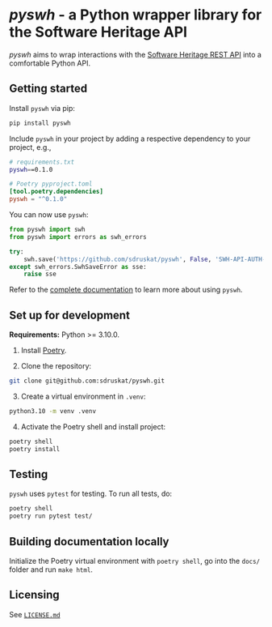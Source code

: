 <!--
SPDX-FileCopyrightText: 2022 Stephan Druskat <pyswh@sdruskat.net>

SPDX-License-Identifier: CC-BY-4.0
-->

# *pyswh* - a Python wrapper library for the Software Heritage API

*pyswh* aims to wrap interactions with the [Software Heritage REST API](https://archive.softwareheritage.org/api/1/) into a comfortable Python API.

## Getting started

Install `pyswh` via pip:

```bash
pip install pyswh
```

Include `pyswh` in your project by adding a respective dependency to your project, e.g.,

```bash
# requirements.txt
pyswh==0.1.0
```

```toml
# Poetry pyproject.toml
[tool.poetry.dependencies]
pyswh = "^0.1.0"
```

You can now use `pyswh`:

```python
from pyswh import swh
from pyswh import errors as swh_errors

try:
    swh.save('https://github.com/sdruskat/pyswh', False, 'SWH-API-AUTH-TOKEN')
except swh_errors.SwhSaveError as sse:
    raise sse
```

Refer to the [complete documentation](https://pyswh.readthedocs.io/en/stable/) to learn more about using `pyswh`.

## Set up for development

**Requirements:** Python >= 3.10.0.

1. Install [Poetry](https://python-poetry.org).

2. Clone the repository:

```bash
git clone git@github.com:sdruskat/pyswh.git
```

3. Create a virtual environment in `.venv`:
```bash
python3.10 -m venv .venv 
```

4. Activate the Poetry shell and install project:

```bash
poetry shell
poetry install
```

## Testing

`pyswh` uses `pytest` for testing. To run all tests, do:

```bash
poetry shell
poetry run pytest test/
```

## Building documentation locally

Initialize the Poetry virtual environment with `poetry shell`, go into the `docs/` folder and run `make html`.

## Licensing

See [`LICENSE.md`](LICENSE.md)